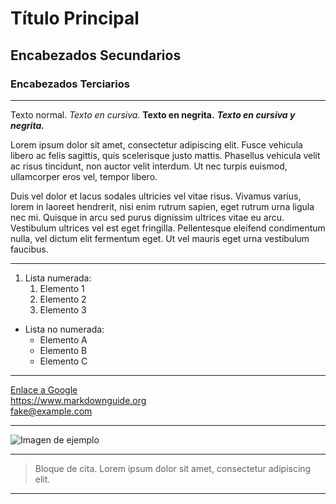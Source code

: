 # Título Principal

## Encabezados Secundarios

### Encabezados Terciarios

---

Texto normal. *Texto en cursiva.* **Texto en negrita.** ***Texto en cursiva y negrita.***

Lorem ipsum dolor sit amet, consectetur adipiscing elit. 
Fusce vehicula libero ac felis sagittis, quis scelerisque justo mattis. Phasellus vehicula velit ac risus tincidunt, non auctor velit interdum. Ut nec turpis euismod, ullamcorper eros vel, tempor libero.

Duis vel dolor et lacus sodales ultricies vel vitae risus. Vivamus varius, lorem in laoreet hendrerit, nisi enim rutrum sapien, eget rutrum urna ligula nec mi. Quisque in arcu sed purus dignissim ultrices vitae eu arcu. Vestibulum ultrices vel est eget fringilla. Pellentesque eleifend condimentum nulla, vel dictum elit fermentum eget. Ut vel mauris eget urna vestibulum faucibus. 

---

1. Lista numerada:
   1. Elemento 1
   2. Elemento 2
   3. Elemento 3

- Lista no numerada:
  - Elemento A
  - Elemento B
  - Elemento C

---

[Enlace a Google](https://www.google.com)  
<https://www.markdownguide.org>  
<fake@example.com>  

---

![Imagen de ejemplo](https://via.placeholder.com/150)

---

> Bloque de cita. Lorem ipsum dolor sit amet, consectetur adipiscing elit.

---